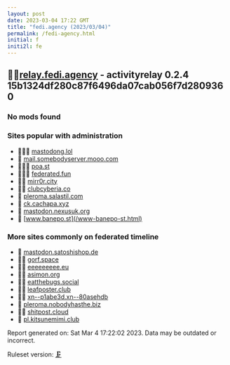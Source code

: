 ```yaml
---
layout: post
date: 2023-03-04 17:22 GMT
title: "fedi.agency (2023/03/04)"
permalink: /fedi-agency.html
initial: f
initi2l: fe
---
```


## 🦝🧸[relay.fedi.agency](https://relay.fedi.agency) - activityrelay 0.2.4 15b1324df280c87f6496da07cab056f7d2809360

### No mods found

### Sites popular with administration

* 🦝🧸💉 [mastodong.lol](/mastodong-lol.html)
* 🐘 [mail.somebodyserver.mooo.com](/mail-somebodyserver-mooo-com.html)
* 🦝🧸💉 [poa.st](/poa-st.html)
* 🦝🧸💉 [federated.fun](/federated-fun.html)
* 🦝🧸 [mirr0r.city](/mirr0r-city.html)
* 🦝💉 [clubcyberia.co](/clubcyberia-co.html)
* 🐘 [pleroma.salastil.com](/pleroma-salastil-com.html)
* 🐘 [ck.cachapa.xyz](/ck-cachapa-xyz.html)
* 🐘 [mastodon.nexusuk.org](/mastodon-nexusuk-org.html)
* 🐘 [www.banepo.st](/www-banepo-st.html)

### More sites commonly on federated timeline

* 🐘 [mastodon.satoshishop.de](/mastodon-satoshishop-de.html)
* 🦝💉 [gorf.space](/gorf-space.html)
* 🦝🧸 [eeeeeeeee.eu](/eeeeeeeee-eu.html)
* 🦝💉 [asimon.org](/asimon-org.html)
* 🦝💉 [eatthebugs.social](/eatthebugs-social.html)
* 🦝🧸 [leafposter.club](/leafposter-club.html)
* 🦝🧸 [xn--p1abe3d.xn--80asehdb](/xn--p1abe3d-xn--80asehdb.html)
* 🐘 [pleroma.nobodyhasthe.biz](/pleroma-nobodyhasthe-biz.html)
* 🦝🧸 [shitpost.cloud](/shitpost-cloud.html)
* 🐘 [pl.kitsunemimi.club](/pl-kitsunemimi-club.html)

Report generated on: Sat Mar  4 17:22:02 2023. Data may be outdated or incorrect.

Ruleset version: [🗜](/version-clamp)
